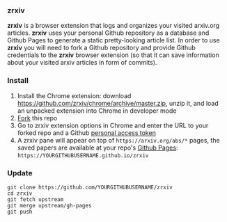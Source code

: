 ### zrxiv
**zrxiv** is a browser extension that logs and organizes your visited arxiv.org articles. **zrxiv** uses your personal Github repository as a database and Github Pages to generate a static pretty-looking article list. In order to use **zrxiv** you will need to fork a Github repository and provide Github credentials to the **zrxiv** browser extension (so that it can save information about your visited arxiv articles in form of commits).

### Install
1. Install the Chrome extension: download https://github.com/zrxiv/chrome/archive/master.zip, unzip it, and load an unpacked extension into Chrome in developer mode
2. [Fork](https://github.com/zrxiv/zrxiv/fork) this repo
3. Go to zrxiv extension options in Chrome and enter the URL to your forked repo and a Github [personal access token](https://github.com/settings/tokens)
4. A zrxiv pane will appear on top of `https://arxiv.org/abs/*` pages, the saved papers are available at your repo's [Github Pages](../../settings/pages/status): `https://YOURGITHUBUSERNAME.github.io/zrxiv`

### Update
```shell
git clone https://github.com/YOURGITHUBUSERNAME/zrxiv
cd zrxiv
git fetch upstream
git merge upstream/gh-pages
git push
```
